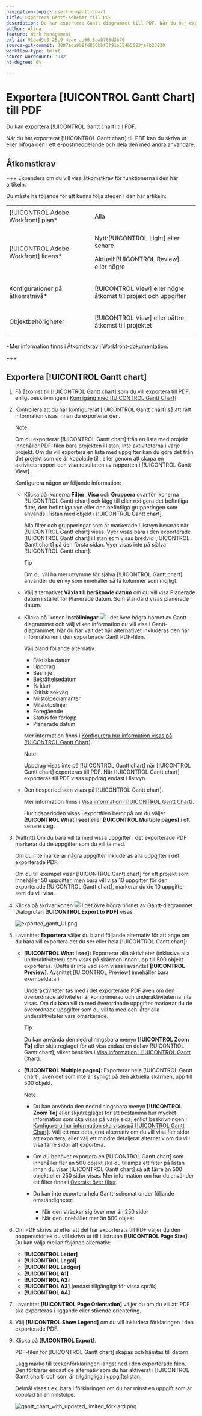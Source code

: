```yaml
---
navigation-topic: use-the-gantt-chart
title: Exportera Gantt-schemat till PDF
description: Du kan exportera Gantt-diagrammet till PDF. När du har exporterat Gantt-diagrammet till PDF kan du skriva ut eller bifoga det i ett e-postmeddelande och dela det med andra användare.
author: Alina
feature: Work Management
exl-id: 91aad9e0-25c9-4eae-aa66-8aab763d3b76
source-git-commit: 3097aca9b8fd856bbf3f91a354b5083fa7b23830
workflow-type: tm+mt
source-wordcount: '932'
ht-degree: 0%

---
```


# Exportera [!UICONTROL Gantt Chart] till PDF

<!--Audited: 09/2024-->

Du kan exportera [!UICONTROL Gantt chart] till PDF.

När du har exporterat [!UICONTROL Gantt chart] till PDF kan du skriva ut eller bifoga den i ett e-postmeddelande och dela den med andra användare.

## Åtkomstkrav

+++ Expandera om du vill visa åtkomstkrav för funktionerna i den här artikeln.

Du måste ha följande för att kunna följa stegen i den här artikeln:

<table style="table-layout:auto"> 
 <col> 
 <col> 
 <tbody> 
  <tr> 
   <td role="rowheader">[!UICONTROL Adobe Workfront] plan*</td> 
   <td> <p>Alla </p> </td> 
  </tr> 
  <tr> 
   <td role="rowheader">[!UICONTROL Adobe Workfront] licens*</td> 
   <td> <p>Nytt:[!UICONTROL Light] eller senare</p>
   <p>Aktuell:[!UICONTROL Review] eller högre</p> </td> 
  </tr> 
  <tr> 
   <td role="rowheader">Konfigurationer på åtkomstnivå*</td> 
   <td> <p>[!UICONTROL View] eller högre åtkomst till projekt och uppgifter</p> </td> 
  </tr> 
  <tr> 
   <td role="rowheader">Objektbehörigheter</td> 
   <td> <p>[!UICONTROL View] eller bättre åtkomst till projektet</p> </td> 
  </tr> 
 </tbody> 
</table>

*Mer information finns i [Åtkomstkrav i Workfront-dokumentation](/help/quicksilver/administration-and-setup/add-users/access-levels-and-object-permissions/access-level-requirements-in-documentation.md).

+++

## Exportera [!UICONTROL Gantt chart]

1. Få åtkomst till [!UICONTROL Gantt chart] som du vill exportera till PDF, enligt beskrivningen i [Kom igång med [!UICONTROL Gantt Chart]](../../../manage-work/gantt-chart/use-the-gantt-chart/get-started-with-gantt.md).
1. Kontrollera att du har konfigurerat [!UICONTROL Gantt chart] så att rätt information visas innan du exporterar den.

   >[!NOTE]
   >
   >Om du exporterar [!UICONTROL Gantt chart] från en lista med projekt innehåller PDF-filen bara projekten i listan, inte aktiviteterna i varje projekt. Om du vill exportera en lista med uppgifter kan du göra det från det projekt som de är kopplade till, eller genom att skapa en aktivitetsrapport och visa resultaten av rapporten i [!UICONTROL Gantt View].

   Konfigurera någon av följande information:

   * Klicka på ikonerna **Filter**, **Visa** och **Gruppera** ovanför ikonerna [!UICONTROL Gantt chart] och lägg till eller redigera det befintliga filter, den befintliga vyn eller den befintliga grupperingen som används i listan med objekt i [!UICONTROL Gantt chart].

     Alla filter och grupperingar som är markerade i listvyn bevaras när [!UICONTROL Gantt chart] visas. Vyer visas bara i den exporterade [!UICONTROL Gantt chart] i listan som visas bredvid [!UICONTROL Gantt chart] på den första sidan. Vyer visas inte på själva [!UICONTROL Gantt chart].

     >[!TIP]
     >
     >Om du vill ha mer utrymme för själva [!UICONTROL Gantt chart] använder du en vy som innehåller så få kolumner som möjligt.

   * Välj alternativet **Växla till beräknade datum** om du vill visa Planerade datum i stället för Planerade datum. Som standard visas planerade datum.

   * Klicka på ikonen **Inställningar** ![](assets/settings-icon.png) i det övre högra hörnet av Gantt-diagrammet och välj vilken information du vill visa i Gantt-diagrammet. När du har valt det här alternativet inkluderas den här informationen i den exporterade Gantt PDF-filen.

     Välj bland följande alternativ:

      * Faktiska datum
      * Uppdrag
      * Baslinje
      * Bekräftelsedatum
      * % klart
      * Kritisk sökväg
      * Milstolpediamanter
      * Milstolpslinjer
      * Föregående
      * Status för förlopp
      * Planerade datum

     Mer information finns i   [Konfigurera hur information visas på [!UICONTROL Gantt Chart]](../../../manage-work/gantt-chart/use-the-gantt-chart/configure-info-on-gantt-chart.md).

     >[!NOTE]
     >
     > Uppdrag visas inte på [!UICONTROL Gantt chart] när [!UICONTROL Gantt chart] exporteras till PDF. När [!UICONTROL Gantt chart] exporteras till PDF visas uppdrag endast i listvyn.

   * Den tidsperiod som visas på [!UICONTROL Gantt chart].

     Mer information finns i [Visa information i [!UICONTROL Gantt Chart]](../../../manage-work/gantt-chart/use-the-gantt-chart/view-info-in-gantt.md).

     Hur tidsperioden visas i exportfilen beror på om du väljer **[!UICONTROL What I see]** eller **[!UICONTROL Multiple pages]** i ett senare steg.

1. (Valfritt) Om du bara vill ta med vissa uppgifter i det exporterade PDF markerar du de uppgifter som du vill ta med.

   Om du inte markerar några uppgifter inkluderas alla uppgifter i det exporterade PDF.

   Om du till exempel visar [!UICONTROL Gantt chart] för ett projekt som innehåller 50 uppgifter, men bara vill visa 10 uppgifter för den exporterade [!UICONTROL Gantt chart], markerar du de 10 uppgifter som du vill visa.

1. Klicka på skrivarikonen ![](assets/printer-icon.png) i det övre högra hörnet av Gantt-diagrammet.
Dialogrutan **[!UICONTROL Export to PDF]** visas.

   ![exported_gantt_UI.png](assets/exported-gantt-ui-350x225.png)

1. I avsnittet **Exportera** väljer du bland följande alternativ för att ange om du bara vill exportera det du ser eller hela [!UICONTROL Gantt chart]:

   * **[!UICONTROL What I see]:** Exporterar alla aktiviteter (inklusive alla underaktiviteter) som visas på skärmen innan upp till 500 objekt exporteras. (Detta är inte vad som visas i avsnittet **[!UICONTROL Preview]**. Avsnittet [!UICONTROL Preview] innehåller bara exempeldata.)

     Underaktiviteter tas med i det exporterade PDF även om den överordnade aktiviteten är komprimerad och underaktiviteterna inte visas. Om du bara vill ta med överordnade uppgifter markerar du de överordnade uppgifter som du vill ta med och låter alla underaktiviteter vara omarkerade.

     >[!TIP]
     >
     >Du kan använda den nedrullningsbara menyn **[!UICONTROL Zoom To]** eller skjutreglaget för att visa endast en del av [!UICONTROL Gantt chart], vilket beskrivs i [Visa information i [!UICONTROL Gantt Chart]](../../../manage-work/gantt-chart/use-the-gantt-chart/view-info-in-gantt.md).


   * **[!UICONTROL Multiple pages]:** Exporterar hela [!UICONTROL Gantt chart], även det som inte är synligt på den aktuella skärmen, upp till 500 objekt.

     >[!NOTE]
     >
     >* Du kan använda den nedrullningsbara menyn **[!UICONTROL Zoom To]** eller skjutreglaget för att bestämma hur mycket information som ska visas på varje sida, enligt beskrivningen i [Konfigurera hur information ska visas på [!UICONTROL Gantt Chart]](../../../manage-work/gantt-chart/use-the-gantt-chart/configure-info-on-gantt-chart.md). Välj ett mer detaljerat alternativ om du vill visa fler sidor att exportera, eller välj ett mindre detaljerat alternativ om du vill visa färre sidor att exportera.
     >
     >* Om du behöver exportera en [!UICONTROL Gantt chart] som innehåller fler än 500 objekt ska du tillämpa ett filter på listan innan du visar [!UICONTROL Gantt chart] så att färre än 500 objekt eller 250 sidor visas. Mer information om hur du använder ett filter finns i [Översikt över filter](../../../reports-and-dashboards/reports/reporting-elements/filters-overview.md).
     >
     >
     >* Du kan inte exportera hela Gantt-schemat under följande omständigheter:
     >   
     >   * När den sträcker sig över mer än 250 sidor
     >   * När den innehåller mer än 500 objekt


1. Om PDF skrivs ut efter att det har exporterats till PDF väljer du den pappersstorlek du vill skriva ut till i listrutan **[!UICONTROL Page Size]**.
Du kan välja mellan följande alternativ:

   * **[!UICONTROL Letter]**
   * **[!UICONTROL Legal]**
   * **[!UICONTROL Ledger]**
   * **[!UICONTROL A1]**
   * **[!UICONTROL A2]**
   * **[!UICONTROL A3]** (endast tillgängligt för vissa språk)
   * **[!UICONTROL A4]**
1. I avsnittet **[!UICONTROL Page Orientation]** väljer du om du vill att PDF ska exporteras i liggande eller stående orientering.
1. Välj **[!UICONTROL Show Legend]** om du vill inkludera förklaringen i den exporterade PDF.
1. Klicka på **[!UICONTROL Export]**.

   PDF-filen för [!UICONTROL Gantt chart] skapas och hämtas till datorn.

   Lägg märke till teckenförklaringen längst ned i den exporterade filen. Den förklarar endast de alternativ som du har aktiverat i [!UICONTROL Gantt chart] och som är tillgängliga i uppgiftslistan.

   Delmål visas t.ex. bara i förklaringen om du har minst en uppgift som är kopplad till en milstolpe.

   ![gantt_chart_with_updated_limited_förklard.png](assets/gantt-chart-with-updated--limited--legend-350x271.png)
